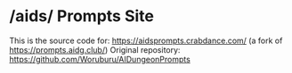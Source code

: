 # /aids/ Prompts Site

This is the source code for: https://aidsprompts.crabdance.com/ (a fork of https://prompts.aidg.club/)
Original repository: https://github.com/Woruburu/AIDungeonPrompts